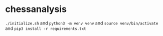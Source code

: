 # chessanalysis

`./initialize.sh` and `python3 -m venv venv` and `source venv/bin/activate` and `pip3 install -r requirements.txt`
